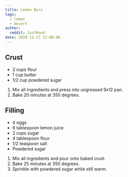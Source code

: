 ```yaml
---
title: Lemon Bars
tags: 
  - lemon
  - desert
author:  
  reddit: JustHood
date: 2020-12-27 12:00:00
---
```


## Crust
- 2 cups flour
- 1 cup butter
- 1/2 cup powdered sugar

1. Mix all ingredients and press into ungreased 9x12 pan. 
2. Bake 20 minutes at 350 degrees.

## Filling
- 4 eggs
- 6 tablespoon lemon juice
- 2 cups sugar
- 4 tablespoon flour
- 1/2 teaspoon salt
- Powdered sugar

1. Mix all ingredients and pour onto baked crust.
2. Bake 25 minutes at 350 degrees.
3. Sprinkle with powdered sugar while still warm.